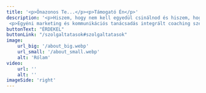 ```yaml
---
title: '<p>Önazonos Te...</p><p>Támogató Én</p>'
description: '<p>Hiszem, hogy nem kell egyedül csinálnod és hiszem, hogy te tudod a legjobban!</p>
 <p>Egyéni marketing és kommunikációs tanácsadás integrált coaching szemlélettel.</p>'
buttonText: "ÉRDEKEL"
buttonLink: "/szolgaltatasok#szolgaltatasok"
image: 
    url_big: '/about_big.webp'
    url_small: '/about_small.webp'
    alt: 'Rólam'
video:
    url: ''
    alt: ''
imageSide: 'right'
---
```



